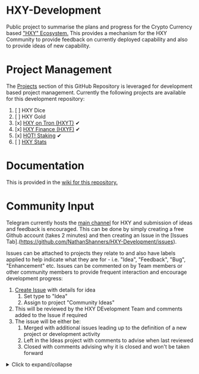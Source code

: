 # HXY-Development
Public project to summarise the plans and progress for the Crypto Currency based ["HXY" Ecosystem.](https://hxy.business/)  This provides a mechanism for the HXY Community to provide feedback on currently deployed capability and also to provide ideas of new capability.

# Project Management
The [Projects](https://github.com/NathanShanners/HXY-Development/projects) section of this GitHub Repository is leveraged for development based project management.  Currently the following projects are available for this development repository:
  1. [ ] HXY Dice
  2. [ ] HXY Gold
  3. [x] [HXY on Tron (HXYT)](https://hxyt.io/) ✔
  4. [x] [HXY Finance (HXYF)](https://hxy.business/hxyfinance/) ✔
  5. [x] [HOT! Staking](https://hxyt.io/HOT/) ✔
  6. [ ] [HXY Stats]((https://github.com/NathanShanners/HXY-Development/projects/1))

# Documentation
This is provided in the [wiki for this repository.](https://github.com/NathanShanners/HXY-Development/wiki)

# Community Input
Telegram currently hosts the [main channel](https://t.me/hexmobileapp) for HXY and submission of ideas and feedback is encouraged.  This can be done by simply creating a free Github account (takes 2 minutes) and then creating an Issue in the [Issues Tab].(https://github.com/NathanShanners/HXY-Development/issues).

Issues can be attached to projects they relate to and also have labels applied to help indicate what they are for - i.e. "Idea", "Feedback", "Bug", "Enhancement" etc.  Issues can be commented on by Team members or other community members to provide frequent interaction and encourage development progress:
1. [Create Issue](https://github.com/NathanShanners/HXY-Development/issues) with details for idea
    1. Set type to "Idea"
    2. Assign to project "Community Ideas"
2. This will be reviewed by the HXY DEvelopment Team and comments added to the Issue if required
3. The issue will be either be:
    1. Merged with additional issues leading up to the definition of a new project or development activity
    2. Left in the Ideas project with comments to advise when last reviewed
    3. Closed with comments advising why it is closed and won't be taken forward
  
<details><summary>Click to expand/collapse</summary>
<p>
  
![image](https://drive.google.com/uc?export=view&id=1cudvo5VQAh21rd-boLnhaos2iTKrAETu)
</p>
</details>

</p>
</details>

